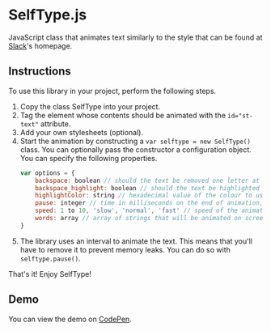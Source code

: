 # SelfType.js

JavaScript class that animates text similarly to the style that can be found at [Slack][]'s homepage.

## Instructions

To use this library in your project, perform the following steps.

1. Copy the class SelfType into your project.
2. Tag the element whose contents should be animated with the `id="st-text"` attribute.
3. Add your own stylesheets (optional).
4. Start the animation by constructing a `var selftype = new SelfType()` class. You can optionally pass the constructor a configuration object. You can specify the following properties.
	```javascript
	var options = {
        backspace: boolean // should the text be removed one letter at a time?
        backspace_highlight: boolean // should the text be highlighted before being deleted? (only if backspace is set to false)
        highlightColor: string // hexadecimal value of the colour to use for the highlight
		pause: integer // time in milliseconds on the end of animation,
		speed: 1 to 10, 'slow', 'normal', 'fast' // speed of the animation
        words: array // array of strings that will be animated on screen, min. length = 1
	}
	```
5. The library uses an interval to animate the text. This means that you'll have to remove it to prevent memory leaks. You can do so with `selftype.pause()`.

That's it! Enjoy SelfType!

## Demo

You can view the demo on [CodePen].

[codepen]: http://codepen.io/lmenus/pen/eZOYXo "SelfType.js demo"
[slack]: http://slack.com "Slack's Homepage"